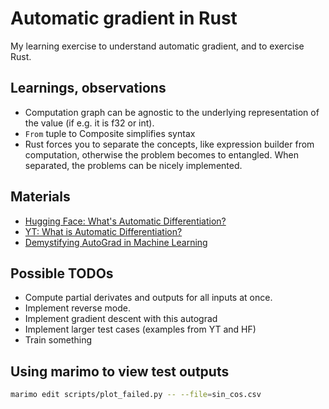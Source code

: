 # Automatic gradient in Rust

My learning exercise to understand automatic gradient, and to exercise Rust.

## Learnings, observations

- Computation graph can be agnostic to the underlying representation of the value (if e.g. it is f32 or int).
- `From` tuple to Composite simplifies syntax
- Rust forces you to separate the concepts, like expression builder from computation, otherwise the problem
  becomes to entangled. When separated, the problems can be nicely implemented.

## Materials

- [Hugging Face: What's Automatic Differentiation?](https://huggingface.co/blog/andmholm/what-is-automatic-differentiation)
- [YT: What is Automatic Differentiation?](https://www.youtube.com/watch?v=wG_nF1awSSY)
- [Demystifying AutoGrad in Machine Learning](https://medium.com/@weidagang/demystifying-autograd-in-machine-learning-eb7d5c875ff2)

## Possible TODOs

- Compute partial derivates and outputs for all inputs at once.
- Implement reverse mode.
- Implement gradient descent with this autograd
- Implement larger test cases (examples from YT and HF)
- Train something

## Using marimo to view test outputs

```bash
marimo edit scripts/plot_failed.py -- --file=sin_cos.csv
```
